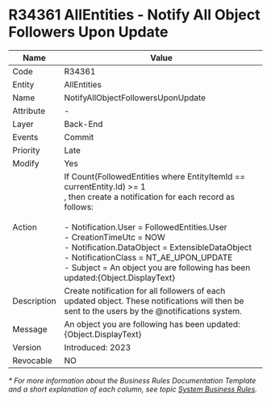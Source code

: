 ﻿---
erp.type: business-rule
erp.entity: all-entities
---

# R34361 AllEntities - Notify All Object Followers Upon Update

| Name | Value |
| ---- | ----- |
| Code | R34361 |
| Entity | AllEntities |
| Name | NotifyAllObjectFollowersUponUpdate |
| Attribute | - |
| Layer | Back-End |
| Events | Commit |
| Priority | Late |
| Modify | Yes |
| Action | If Count(FollowedEntities where EntityItemId ==  currentEntity.Id) >= 1 <br/> , then create a notification for each record as follows: <br/><br/> - Notification.User = FollowedEntities.User <br/> - CreationTimeUtc = NOW <br/> - Notification.DataObject = ExtensibleDataObject <br/> - NotificationClass = NT_AE_UPON_UPDATE <br/> - Subject = An object you are following has been updated:{Object.DisplayText}|
| Description| Create notification for all followers of each updated object. These notifications will then be sent to the users by the @notifications system. |
| Message | An object you are following has been updated:{Object.DisplayText} |
| Version | Introduced: 2023 |
| Revocable | NO |

*\* For more information about the Business Rules Documentation Template and a short explanation of each column, see
topic [System Business Rules](../templates/template-description-system-business-rules.md).*
